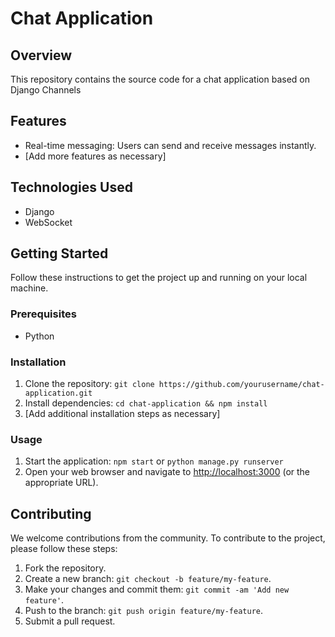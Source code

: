 # Chat Application

## Overview
This repository contains the source code for a chat application based on Django Channels

## Features
- Real-time messaging: Users can send and receive messages instantly.
- [Add more features as necessary]

## Technologies Used
- Django
- WebSocket

## Getting Started
Follow these instructions to get the project up and running on your local machine.

### Prerequisites
- Python

### Installation
1. Clone the repository: `git clone https://github.com/yourusername/chat-application.git`
2. Install dependencies: `cd chat-application && npm install`
3. [Add additional installation steps as necessary]



### Usage
1. Start the application: `npm start` or `python manage.py runserver`
2. Open your web browser and navigate to [http://localhost:3000](http://localhost:3000) (or the appropriate URL).


## Contributing
We welcome contributions from the community. To contribute to the project, please follow these steps:
1. Fork the repository.
2. Create a new branch: `git checkout -b feature/my-feature`.
3. Make your changes and commit them: `git commit -am 'Add new feature'`.
4. Push to the branch: `git push origin feature/my-feature`.
5. Submit a pull request.


